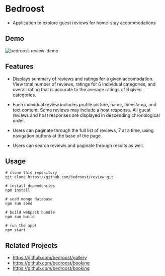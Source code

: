 # Bedroost

* Application to explore guest reviews for home-stay accommodations


## Demo
![bedroost-review-demo](https://gph.is/g/Z7DDB0q)

## Features
* Displays summary of reviews and ratings for a given accomodation. View total number of reviews, ratings for 6 individual categories, and overall rating that is accurate to the average ratings of 6 given categories.

* Each individual review includes profile picture, name, timestamp, and text content. Some reviews may include a host response. All guest reviews and host responses are displayed in descending chronological order. 

* Users can paginate through the full list of reviews, 7 at a time, using navigation buttons at the base of the page.

* Users can search reviews and paginate through results as well.

## Usage

```
# clone this repository
git clone https://github.com/bedroost/review.git

# install dependencies
npm install

# seed mongo database
npm run seed

# build webpack bundle
npm run build

# run the app!
npm start
```

## Related Projects
- https://github.com/bedroost/gallery
- https://github.com/bedroost/booking
- https://github.com/bedroost/booking
